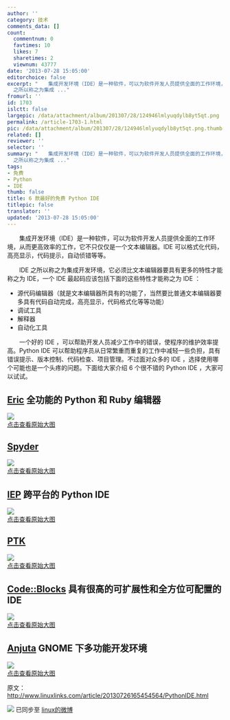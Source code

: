 ```yaml
---
author: ''
category: 技术
comments_data: []
count:
  commentnum: 0
  favtimes: 10
  likes: 7
  sharetimes: 2
  viewnum: 43777
date: '2013-07-28 15:05:00'
editorchoice: false
excerpt: "　　集成开发环境（IDE）是一种软件，可以为软件开发人员提供全面的工作环境，从而更高效率的工作，它不只仅仅是一个文本编辑器。IDE 可以格式化代码，高亮显示，代码提示，自动侦错等等。\r\n　　IDE
  之所以称之为集成 ..."
fromurl: ''
id: 1703
islctt: false
largepic: /data/attachment/album/201307/28/124946lmlyuqdylb8yt5qt.png
permalink: /article-1703-1.html
pic: /data/attachment/album/201307/28/124946lmlyuqdylb8yt5qt.png.thumb.jpg
related: []
reviewer: ''
selector: ''
summary: "　　集成开发环境（IDE）是一种软件，可以为软件开发人员提供全面的工作环境，从而更高效率的工作，它不只仅仅是一个文本编辑器。IDE 可以格式化代码，高亮显示，代码提示，自动侦错等等。\r\n　　IDE
  之所以称之为集成 ..."
tags:
- 免费
- Python
- IDE
thumb: false
title: 6 款最好的免费 Python IDE
titlepic: false
translator: ''
updated: '2013-07-28 15:05:00'
---
```


　　集成开发环境（IDE）是一种软件，可以为软件开发人员提供全面的工作环境，从而更高效率的工作，它不只仅仅是一个文本编辑器。IDE 可以格式化代码，高亮显示，代码提示，自动侦错等等。


　　IDE 之所以称之为集成开发环境，它必须比文本编辑器要具有更多的特性才能称之为 IDE，一个 IDE 最起码应该包括下面的这些特性才能称之为 IDE ：


* 源代码编辑器（就是文本编辑器所具有的功能了，当然要比普通文本编辑器要多具有代码自动完成，高亮显示，代码格式化等等功能）
* 调试工具
* 解释器
* 自动化工具


　　一个好的 IDE ，可以帮助开发人员减少工作中的错误，使程序的维护效率提高。Python IDE 可以帮助程序员从日常繁重而重复的工作中减轻一些负担，具有错误提示、版本控制、代码检查、项目管理。不过面对众多的 IDE ，选择使用哪个可能也是一个头疼的问题。下面给大家介绍 6 个很不错的 Python IDE ，大家可以试试。


**[Eric](http://eric-ide.python-projects.org/) 全功能的 Python 和 Ruby 编辑器**
-----------------------------------------------------------------------


[![](/data/attachment/album/201307/28/124946lmlyuqdylb8yt5qt.png)  
点击查看原始大图](https://img.linux.net.cn/data/attachment/album/201307/28/124946lmlyuqdylb8yt5qt.png)


**[Spyder](http://code.google.com/p/spyderlib/)**
-------------------------------------------------


[![](/data/attachment/album/201307/28/125109rfmjhrbamm6rz2fo.png)  
点击查看原始大图](https://img.linux.net.cn/data/attachment/album/201307/28/125109rfmjhrbamm6rz2fo.png)


**[IEP](http://www.iep-project.org/) 跨平台的 Python IDE**
------------------------------------------------------


[![](/data/attachment/album/201307/28/125232qn5vd42oxdnpvpdn.png)  
点击查看原始大图](https://img.linux.net.cn/data/attachment/album/201307/28/125232qn5vd42oxdnpvpdn.png)


**[PTK](http://pythontoolkit.sourceforge.net/)**
------------------------------------------------


[![](/data/attachment/album/201307/28/125325622hglx29gndqnl2.png)  
点击查看原始大图](https://img.linux.net.cn/data/attachment/album/201307/28/125325622hglx29gndqnl2.png)


**[Code::Blocks](http://www.codeblocks.org/) 具有很高的可扩展性和全方位可配置的 IDE**
--------------------------------------------------------------------


[![](/data/attachment/album/201307/28/125439hfl0jjfgnk9e1111.png)  
点击查看原始大图](https://img.linux.net.cn/data/attachment/album/201307/28/125439hfl0jjfgnk9e1111.png)


**[Anjuta](http://www.anjuta.org/) GNOME 下多功能开发环境**
---------------------------------------------------


[![](/data/attachment/album/201307/28/125523v9ivlfpg44vizv1g.png)  
点击查看原始大图](https://img.linux.net.cn/data/attachment/album/201307/28/125523v9ivlfpg44vizv1g.png)


原文：<http://www.linuxlinks.com/article/20130726165454564/PythonIDE.html>


![](https://img.linux.net.cn/xwb/images/bgimg/icon_logo.png) 已同步至 [linux的微博](http://weibo.com/1772191555)